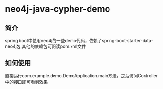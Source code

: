 # neo4j-java-cypher-demo
## 简介
spring boot中使用neo4j的一些demo代码，依赖了spring-boot-starter-data-neo4j包,其他的依赖包可阅读pom.xml文件

## 如何使用
直接运行com.example.demo.DemoApplication.main方法，之后访问Controller中的接口即可看到效果